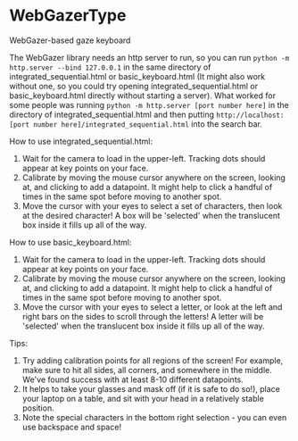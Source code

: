 # WebGazerType
WebGazer-based gaze keyboard

The WebGazer library needs an http server to run, so you can run `python -m http.server --bind 127.0.0.1` in the same directory of integrated_sequential.html or basic_keyboard.html (It might also work without one, so you could try opening integrated_sequential.html or basic_keyboard.html directly without starting a server). What worked for some people was running `python -m http.server [port number here]` in the directory of integrated_sequential.html and then putting `http://localhost:[port number here]/integrated_sequential.html` into the search bar.

How to use integrated_sequential.html:
1. Wait for the camera to load in the upper-left. Tracking dots should appear at key points on your face.
2. Calibrate by moving the mouse cursor anywhere on the screen, looking at, and clicking to add a datapoint. It might help to click a handful of times in the same spot before moving to another spot.
3. Move the cursor with your eyes to select a set of characters, then look at the desired character! A box will be 'selected' when the translucent box inside it fills up all of the way.

How to use basic_keyboard.html:
1. Wait for the camera to load in the upper-left. Tracking dots should appear at key points on your face.
2. Calibrate by moving the mouse cursor anywhere on the screen, looking at, and clicking to add a datapoint. It might help to click a handful of times in the same spot before moving to another spot.
3. Move the cursor with your eyes to select a letter, or look at the left and right bars on the sides to scroll through the letters! A letter will be 'selected' when the translucent box inside it fills up all of the way.

Tips:
1. Try adding calibration points for all regions of the screen! For example, make sure to hit all sides, all corners, and somewhere in the middle. We've found success with at least 8-10 different datapoints.
2. It helps to take your glasses and mask off (if it is safe to do so!), place your laptop on a table, and sit with your head in a relatively stable position.
3. Note the special characters in the bottom right selection - you can even use backspace and space!
